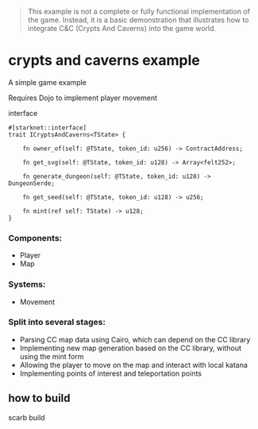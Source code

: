 > This example is not a complete or fully functional implementation of the game. Instead, it is a basic demonstration that illustrates how to integrate C&C (Crypts And Caverns) into the game world.

# crypts and caverns example
A simple game example

Requires Dojo to implement player movement

interface
```
#[starknet::interface]
trait ICryptsAndCaverns<TState> {

    fn owner_of(self: @TState, token_id: u256) -> ContractAddress;

    fn get_svg(self: @TState, token_id: u128) -> Array<felt252>;

    fn generate_dungeon(self: @TState, token_id: u128) -> DungeonSerde;

    fn get_seed(self: @TState, token_id: u128) -> u256;

    fn mint(ref self: TState) -> u128;
}
```

### Components:
- Player
- Map
  
### Systems:
- Movement
  
### Split into several stages:

- Parsing CC map data using Cairo, which can depend on the CC library
- Implementing new map generation based on the CC library, without using the mint form
- Allowing the player to move on the map and interact with local katana
- Implementing points of interest and teleportation points

## how to build
scarb build

